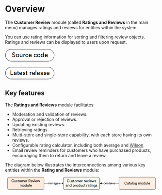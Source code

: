 # Overview

The **Customer Review** module (called **Ratings and Reviews** in the main menu) manages ratings and reviews for entities within the system.

You can use rating information for sorting and filtering review objects. Ratings and reviews can be displayed to users upon request.

[![Source code](media/source_code.png)](https://github.com/VirtoCommerce/vc-module-customer-review)

[![Latest release](media/latest_release.png)](https://github.com/VirtoCommerce/vc-module-customer-review/releases)

## Key features

The **Ratings and Reviews** module facilitates:

* Moderation and validation of reviews.
* Approval or rejection of reviews.
* Updating existing reviews.
* Retrieving ratings.
* Multi-store and single-store capability, with each store having its own reviews.
* Configurable rating calculator, including both average and [Wilson](https://www.evanmiller.org/how-not-to-sort-by-average-rating.html).
* Email review reminders for customers who have purchased products, encouraging them to return and leave a review.

The diagram below illustrates the interconnections among various key entities within the **Rating and Reviews** module:

![Key entities](media/key-entities.png)